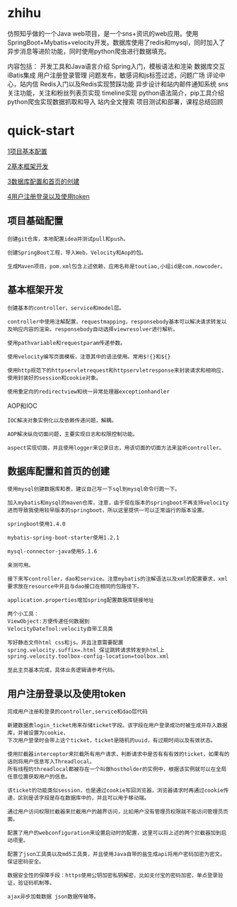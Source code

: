 # zhihu
仿照知乎做的一个Java web项目，是一个sns+资讯的web应用。使用SpringBoot+Mybatis+velocity开发。数据库使用了redis和mysql，同时加入了异步消息等进阶功能，同时使用python爬虫进行数据填充。

内容包括：
开发工具和Java语言介绍
Spring入门，模板语法和渲染
数据库交互iBatis集成
用户注册登录管理
问题发布，敏感词和js标签过滤，问题广场
评论中心，站内信
Redis入门以及Redis实现赞踩功能
异步设计和站内邮件通知系统
sns关注功能，关注和粉丝列表页实现
timeline实现
python语法简介，pip工具介绍
python爬虫实现数据抓取和导入
站内全文搜索
项目测试和部署，课程总结回顾

# quick-start

[1项目基本配置](#项目基本配置)

[2基本框架开发](#基本框架开发)

[3数据库配置和首页的创建](#数据库配置和首页的创建)

[4用户注册登录以及使用token](#用户注册登录以及使用token)

## 项目基础配置

    创建git仓库，本地配置idea并测试pull和push。
    
    创建SpringBoot工程，导入Web，Velocity和Aop的包。
    
    生成Maven项目，pom.xml包含上述依赖，应用名称是toutiao,小组id是com.nowcoder。
    
## 基本框架开发
    
    创建基本的controller，service和model层。
    
    controller中使用注解配置，requestmapping，responsebody基本可以解决请求转发以及响应内容的渲染。responsebody自动选择viewresolver进行解析。
    
    使用pathvariable和requestparam传递参数。
    
    使用velocity编写页面模板，注意其中的语法使用。常用$!{}和${}
    
    使用http规范下的httpservletrequest和httpservletresponse来封装请求和相响应，使用封装好的session和cookie对象。
    
    使用重定向的redirectview和统一异常处理器exceptionhandler
    
AOP和IOC

    IOC解决对象实例化以及依赖传递问题，解耦。
    
    AOP解决纵向切面问题，主要实现日志和权限控制功能。
    
    aspect实现切面，并且使用logger来记录日志，用该切面的切面方法来监听controller。

## 数据库配置和首页的创建

    使用mysql创建数据库和表，建议自己写一下sql到mysql命令行跑一下。
    
    加入mybatis和mysql的maven仓库，注意，由于现在版本的springboot不再支持velocity进而导致我使用较早版本的springboot，所以这里提供一可以正常运行的版本设置。

    springboot使用1.4.0

    mybatis-spring-boot-starter使用1.2.1

    mysql-connector-java使用5.1.6

    亲测可用。
    
    接下来写controller，dao和service。注意mybatis的注解语法以及xml的配置要求，xml要求放在resource中并且与dao接口在相同的包路径下。
    
    application.properties增加spring配置数据库链接地址
    
    两个小工具：
    ViewObject:方便传递任何数据到
    VelocityDateTool:velocity自带工具类
    
    写好静态文件html css和js。并且注意需要配置
    spring.velocity.suffix=.html 保证跳转请求转发到html上
    spring.velocity.toolbox-config-location=toolbox.xml
    
    至此主页基本完成，具体业务逻辑请参考代码。
   
## 用户注册登录以及使用token

	完成用户注册和登录的controller,service和dao层代码

	新建数据表login_ticket用来存储ticket字段。该字段在用户登录成功时被生成并存入数据库，并被设置为cookie，
	下次用户登录时会带上这个ticket，ticket是随机的uuid，有过期时间以及有效状态。

	使用拦截器interceptor来拦截所有用户请求，判断请求中是否有有有效的ticket，如果有的话则将用户信息写入Threadlocal。
	所有线程的threadlocal都被存在一个叫做hostholder的实例中，根据该实例就可以在全局任意位置获取用户的信息。

	该ticket的功能类似session，也是通过cookie写回浏览器，浏览器请求时再通过cookie传递，区别是该字段是存在数据库中的，并且可以用于移动端。

	通过用户访问权限拦截器来拦截用户的越界访问，比如用户没有管理员权限就不能访问管理员页面。

	配置了用户的webconfiguration来设置启动时的配置，这里可以将上述的两个拦截器加到启动项里。

	配置了json工具类以及md5工具类，并且使用Java自带的盐生成api将用户密码加密为密文。保证密码安全。

	数据安全性的保障手段：https使用公钥加密私钥解密，比如支付宝的密码加密，单点登录验证，验证码机制等。

	ajax异步加载数据 json数据传输等。
